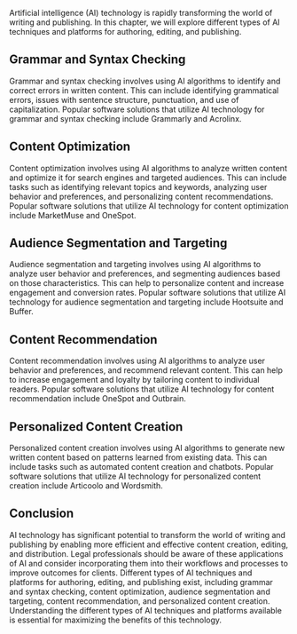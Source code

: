 

Artificial intelligence (AI) technology is rapidly transforming the world of writing and publishing. In this chapter, we will explore different types of AI techniques and platforms for authoring, editing, and publishing.

Grammar and Syntax Checking
---------------------------

Grammar and syntax checking involves using AI algorithms to identify and correct errors in written content. This can include identifying grammatical errors, issues with sentence structure, punctuation, and use of capitalization. Popular software solutions that utilize AI technology for grammar and syntax checking include Grammarly and Acrolinx.

Content Optimization
--------------------

Content optimization involves using AI algorithms to analyze written content and optimize it for search engines and targeted audiences. This can include tasks such as identifying relevant topics and keywords, analyzing user behavior and preferences, and personalizing content recommendations. Popular software solutions that utilize AI technology for content optimization include MarketMuse and OneSpot.

Audience Segmentation and Targeting
-----------------------------------

Audience segmentation and targeting involves using AI algorithms to analyze user behavior and preferences, and segmenting audiences based on those characteristics. This can help to personalize content and increase engagement and conversion rates. Popular software solutions that utilize AI technology for audience segmentation and targeting include Hootsuite and Buffer.

Content Recommendation
----------------------

Content recommendation involves using AI algorithms to analyze user behavior and preferences, and recommend relevant content. This can help to increase engagement and loyalty by tailoring content to individual readers. Popular software solutions that utilize AI technology for content recommendation include OneSpot and Outbrain.

Personalized Content Creation
-----------------------------

Personalized content creation involves using AI algorithms to generate new written content based on patterns learned from existing data. This can include tasks such as automated content creation and chatbots. Popular software solutions that utilize AI technology for personalized content creation include Articoolo and Wordsmith.

Conclusion
----------

AI technology has significant potential to transform the world of writing and publishing by enabling more efficient and effective content creation, editing, and distribution. Legal professionals should be aware of these applications of AI and consider incorporating them into their workflows and processes to improve outcomes for clients. Different types of AI techniques and platforms for authoring, editing, and publishing exist, including grammar and syntax checking, content optimization, audience segmentation and targeting, content recommendation, and personalized content creation. Understanding the different types of AI techniques and platforms available is essential for maximizing the benefits of this technology.
